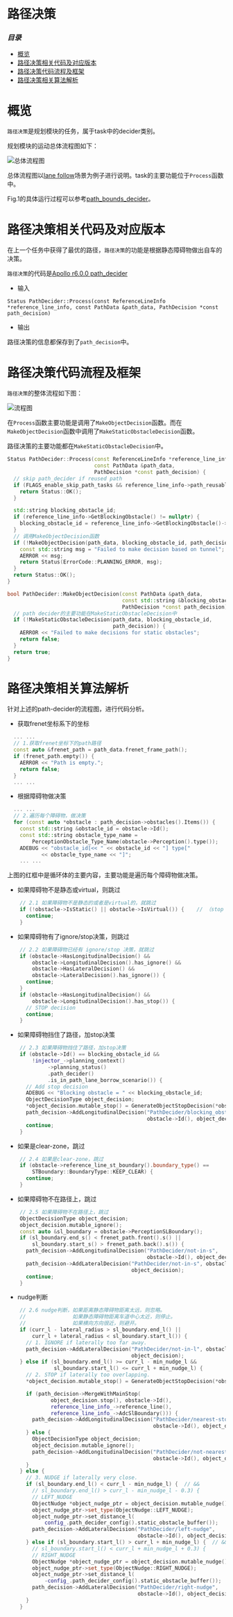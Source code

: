 # 路径决策

### *目录*
- [概览](#概览)
- [路径决策相关代码及对应版本](#路径决策相关代码及对应版本)
- [路径决策代码流程及框架](#路径决策代码流程及框架)
- [路径决策相关算法解析](#路径决策相关算法解析)

# 概览

`路径决策`是规划模块的任务，属于task中的decider类别。

规划模块的运动总体流程图如下：

![总体流程图](images/lane_follow.png)

总体流程图以[lane follow](https://github.com/ApolloAuto/apollo/blob/r6.0.0/modules/planning/conf/scenario/lane_follow_config.pb.txt)场景为例子进行说明。task的主要功能位于`Process`函数中。

Fig.1的具体运行过程可以参考[path_bounds_decider]()。

# 路径决策相关代码及对应版本

在上一个任务中获得了最优的路径，`路径决策`的功能是根据静态障碍物做出自车的决策。

`路径决策`的代码是[Apollo r6.0.0 path_decider](https://github.com/ApolloAuto/apollo/tree/r6.0.0/modules/planning/tasks/deciders/path_decider)

- 输入

`Status PathDecider::Process(const ReferenceLineInfo *reference_line_info, const PathData &path_data,
 PathDecision *const path_decision)`

- 输出

路径决策的信息都保存到了`path_decision`中。

# 路径决策代码流程及框架

`路径决策`的整体流程如下图：

![流程图](images/path_decider.png)

在`Process`函数主要功能是调用了`MakeObjectDecision`函数。而在`MakeObjectDecision`函数中调用了`MakeStaticObstacleDecision`函数。

路径决策的主要功能都在`MakeStaticObstacleDecision`中。

```C++
Status PathDecider::Process(const ReferenceLineInfo *reference_line_info,
                            const PathData &path_data,
                            PathDecision *const path_decision) {
  // skip path_decider if reused path
  if (FLAGS_enable_skip_path_tasks && reference_line_info->path_reusable()) {
    return Status::OK();
  }

  std::string blocking_obstacle_id;
  if (reference_line_info->GetBlockingObstacle() != nullptr) {
    blocking_obstacle_id = reference_line_info->GetBlockingObstacle()->Id();
  }
  // 调用MakeObjectDecision函数
  if (!MakeObjectDecision(path_data, blocking_obstacle_id, path_decision)) {
    const std::string msg = "Failed to make decision based on tunnel";
    AERROR << msg;
    return Status(ErrorCode::PLANNING_ERROR, msg);
  }
  return Status::OK();
}

bool PathDecider::MakeObjectDecision(const PathData &path_data,
                                     const std::string &blocking_obstacle_id,
                                     PathDecision *const path_decision) {
  // path decider的主要功能在MakeStaticObstacleDecision中
  if (!MakeStaticObstacleDecision(path_data, blocking_obstacle_id,
                                  path_decision)) {
    AERROR << "Failed to make decisions for static obstacles";
    return false;
  }
  return true;
}
```

# 路径决策相关算法解析

针对上述的path-decider的流程图，进行代码分析。

- 获取frenet坐标系下的坐标

```C++
  ... ...
  // 1.获取frenet坐标下的path路径
  const auto &frenet_path = path_data.frenet_frame_path();
  if (frenet_path.empty()) {
    AERROR << "Path is empty.";
    return false;
  }
  ... ...
```

- 根据障碍物做决策

```C++
  ... ...
  // 2.遍历每个障碍物，做决策
  for (const auto *obstacle : path_decision->obstacles().Items()) {
    const std::string &obstacle_id = obstacle->Id();
    const std::string obstacle_type_name =
        PerceptionObstacle_Type_Name(obstacle->Perception().type());
    ADEBUG << "obstacle_id[<< " << obstacle_id << "] type["
           << obstacle_type_name << "]";
    ... ...
```

上图的红框中是循环体的主要内容，主要功能是遍历每个障碍物做决策。

- 如果障碍物不是静态或virtual，则跳过

```C++
    // 2.1 如果障碍物不是静态的或者是virtual的，就跳过
    if (!obstacle->IsStatic() || obstacle->IsVirtual()) {    // （stop fence，各种fence）
      continue;
    }
```

- 如果障碍物有了ignore/stop决策，则跳过

```C++
    // 2.2 如果障碍物已经有 ignore/stop 决策，就跳过
    if (obstacle->HasLongitudinalDecision() &&
        obstacle->LongitudinalDecision().has_ignore() &&
        obstacle->HasLateralDecision() &&
        obstacle->LateralDecision().has_ignore()) {
      continue;
    }
    if (obstacle->HasLongitudinalDecision() &&
        obstacle->LongitudinalDecision().has_stop()) {
      // STOP decision
      continue;
    }
```

- 如果障碍物挡住了路径，加stop决策

```C++
    // 2.3 如果障碍物挡住了路径，加stop决策
    if (obstacle->Id() == blocking_obstacle_id &&
        !injector_->planning_context()
             ->planning_status()
             .path_decider()
             .is_in_path_lane_borrow_scenario()) {
      // Add stop decision
      ADEBUG << "Blocking obstacle = " << blocking_obstacle_id;
      ObjectDecisionType object_decision;
      *object_decision.mutable_stop() = GenerateObjectStopDecision(*obstacle);
      path_decision->AddLongitudinalDecision("PathDecider/blocking_obstacle",
                                             obstacle->Id(), object_decision);
      continue;
    }
```

- 如果是clear-zone，跳过

```C++
    // 2.4 如果是clear-zone，跳过
    if (obstacle->reference_line_st_boundary().boundary_type() ==
        STBoundary::BoundaryType::KEEP_CLEAR) {
      continue;
    }
```

- 如果障碍物不在路径上，跳过

```C++
    // 2.5 如果障碍物不在路径上，跳过
    ObjectDecisionType object_decision;
    object_decision.mutable_ignore();
    const auto &sl_boundary = obstacle->PerceptionSLBoundary();
    if (sl_boundary.end_s() < frenet_path.front().s() ||
        sl_boundary.start_s() > frenet_path.back().s()) {
      path_decision->AddLongitudinalDecision("PathDecider/not-in-s",
                                             obstacle->Id(), object_decision);
      path_decision->AddLateralDecision("PathDecider/not-in-s", obstacle->Id(),
                                        object_decision);
      continue;
    }
```

- nudge判断

```C++
    // 2.6 nudge判断，如果距离静态障碍物距离太远，则忽略。
    //               如果静态障碍物距离车道中心太近，则停止。
    //               如果横向方向很近，则避开。
    if (curr_l - lateral_radius > sl_boundary.end_l() ||
        curr_l + lateral_radius < sl_boundary.start_l()) {
      // 1. IGNORE if laterally too far away.
      path_decision->AddLateralDecision("PathDecider/not-in-l", obstacle->Id(),
                                        object_decision);
    } else if (sl_boundary.end_l() >= curr_l - min_nudge_l &&
               sl_boundary.start_l() <= curr_l + min_nudge_l) {
      // 2. STOP if laterally too overlapping.
      *object_decision.mutable_stop() = GenerateObjectStopDecision(*obstacle);

      if (path_decision->MergeWithMainStop(
              object_decision.stop(), obstacle->Id(),
              reference_line_info_->reference_line(),
              reference_line_info_->AdcSlBoundary())) {
        path_decision->AddLongitudinalDecision("PathDecider/nearest-stop",
                                               obstacle->Id(), object_decision);
      } else {
        ObjectDecisionType object_decision;
        object_decision.mutable_ignore();
        path_decision->AddLongitudinalDecision("PathDecider/not-nearest-stop",
                                               obstacle->Id(), object_decision);
      }
    } else {
      // 3. NUDGE if laterally very close.
      if (sl_boundary.end_l() < curr_l - min_nudge_l) {  // &&
        // sl_boundary.end_l() > curr_l - min_nudge_l - 0.3) {
        // LEFT_NUDGE
        ObjectNudge *object_nudge_ptr = object_decision.mutable_nudge();
        object_nudge_ptr->set_type(ObjectNudge::LEFT_NUDGE);
        object_nudge_ptr->set_distance_l(
            config_.path_decider_config().static_obstacle_buffer());
        path_decision->AddLateralDecision("PathDecider/left-nudge",
                                          obstacle->Id(), object_decision);
      } else if (sl_boundary.start_l() > curr_l + min_nudge_l) {  // &&
        // sl_boundary.start_l() < curr_l + min_nudge_l + 0.3) {
        // RIGHT_NUDGE
        ObjectNudge *object_nudge_ptr = object_decision.mutable_nudge();
        object_nudge_ptr->set_type(ObjectNudge::RIGHT_NUDGE);
        object_nudge_ptr->set_distance_l(
            -config_.path_decider_config().static_obstacle_buffer());
        path_decision->AddLateralDecision("PathDecider/right-nudge",
                                          obstacle->Id(), object_decision);
      }
    }
```

